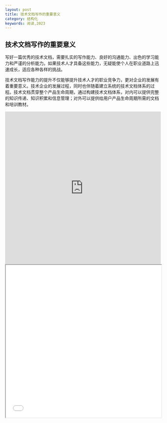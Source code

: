 ```yaml
---
layout: post
title: 技术文档写作的重要意义
category: 结构化
keywords: 阅读,2023
---
```


## 技术文档写作的重要意义
写好一篇优秀的技术文档，需要扎实的写作能力、良好的沟通能力、出色的学习能力和严谨的分析能力。如果技术人才具备这些能力，无疑能使个人在职业道路上迅速成长，适应各种各样的挑战。

技术文档写作能力的提升不仅能够提升技术人才的职业竞争力，更对企业的发展有着重要意义。技术企业的发展过程，同时也伴随着建立系统的技术文档体系的过程。技术文档贯穿整个产品生命周期，通过构建技术文档体系，对内可以提供完整的知识传递、知识积累和信息管理；对外可以提供给用户产品生命周期所需的文档和培训教材。

<iframe height=498 width=510 src="https://www.bilibili.com/video/BV1qD4y1U7fs/?spm_id_from=333.337.search-card.all.click&vd_source=f5cc5a31289aae2f9089b0e730dc5ed9" frameborder=0 allowfullscreen></iframe>

<iframe height=498 width=510 src="[视频地址](https://www.bilibili.com/video/BV1qD4y1U7fs/?spm_id_from=333.337.search-card.all.click)">
  
1

在企业研发和生产过程中，常常会面临一些文档问题，例如：

- 文档价值没有深入挖掘；
- 技术经验没有及时固化共享；
- 文档没有建立有效的传递渠道，甚至伴随人员流失造成知识断档；
- 额外增加企业内外部的沟通及培训成本。

技术企业要实现与世界接轨，就要能够应对来自技术文档领域的挑战。国内一些率先走出国门的企业在进行国际市场开拓时发现，高端国际市场对于技术文档是极为挑剔的。因此，技术文档写作的专业化水平不仅是衡量企业发展成熟度的一个指标，更在企业国际化的进程中发挥着至关重要的作用。
